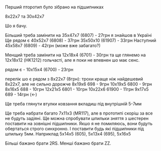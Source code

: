 Перший пторотип було зібрано на підшипниках

8х22x7
та
30x42x7

Шо я бачу.

Більший треба замінити на
35х47х7 (6807) - 27грн я знайшов в Україні
Ще рядом є 40х52х7 (6808) - 37грн
35x50x10 (61907) - 33грн
Наступний 45x58x7 (6809) - 42грн (може вже забагато?)

Менщий треба замінити на
12х18х4 (6701) - 30грн
та
ще глянемо на 12х18х12 (HK1212) гольчасті, але я поки не впевнен шо має сенс.

рядом є - 10х15х4 (6700) - 23грн

перелік шо є рядом з 8x22x7 (8грн): трохи краще ніж найдешевий 8x22x7, але не сильно дорожче
8x19x6 698 - 9грн
10х19х5 6800 - 9грн
8х16х5 688 - 10грн
12х21х5 6801 - 10грн
10х22х6 61900 - 11грн
9х17х5 689 - 14грн (<-)


Ще треба глянути втулки ковзання вкладиш під внутрішній 5-7мм

Ще треба набрати багато 7х11х3 (MR117), але в прототипі скоріш за все не будуть задіяні.
Ще можна спробувати шпильки зняття з шестерен поставити на зовнішні підшипники.
Якшо я не помиляюсь, вони будуть обертаться строго синхронно.
І поставити будь які підшипники під шпильку 5мм.
Наприклад 5x14x5 (605), 5x13x4 (695), 5x16x5


Більші бажано брати 2RS.
Менші бажано брати ZZ.